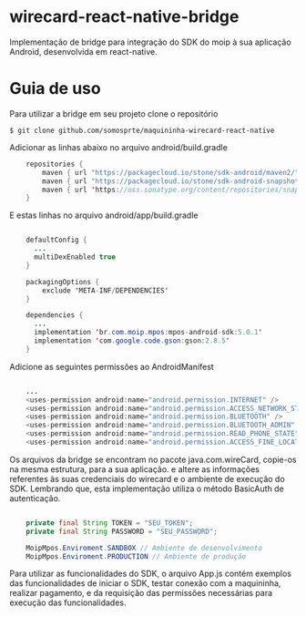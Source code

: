# wirecard-react-native-bridge

Implementação de bridge para integração do SDK do moip à sua aplicação Android, desenvolvida em react-native.

# Guia de uso

Para utilizar a bridge em seu projeto clone o repositório

```
$ git clone github.com/somosprte/maquininha-wirecard-react-native
```

Adicionar as linhas abaixo no arquivo android/build.gradle

```java
    repositories {
        maven { url "https://packagecloud.io/stone/sdk-android/maven2/" }
        maven { url "https://packagecloud.io/stone/sdk-android-snapshot/maven2" }
        maven { url 'https://oss.sonatype.org/content/repositories/snapshots/' }
    }
```

E estas linhas no arquivo android/app/build.gradle

```java

    defaultConfig {
      ...
      multiDexEnabled true
    }

    packagingOptions {
        exclude 'META-INF/DEPENDENCIES'
    }

    dependencies {
      ...
      implementation 'br.com.moip.mpos:mpos-android-sdk:5.0.1'
      implementation 'com.google.code.gson:gson:2.8.5'
    }
```

Adicione as seguintes permissões ao AndroidManifest

```java

    ...
    <uses-permission android:name="android.permission.INTERNET" />
    <uses-permission android:name="android.permission.ACCESS_NETWORK_STATE" />
    <uses-permission android:name="android.permission.BLUETOOTH" />
    <uses-permission android:name="android.permission.BLUETOOTH_ADMIN" />
    <uses-permission android:name="android.permission.READ_PHONE_STATE" />
    <uses-permission android:name="android.permission.ACCESS_FINE_LOCATION" />
```

Os arquivos da bridge se encontram no pacote java.com.wireCard, copie-os na mesma estrutura, para a sua aplicação. e altere as informações referentes às suas credenciais do wirecard e o ambiente de execução do SDK. Lembrando que, esta implementação utiliza o método BasicAuth de autenticação.

```java

    private final String TOKEN = "SEU_TOKEN";
    private final String PASSWORD = "SEU_PASSWORD";

    MoipMpos.Enviroment.SANDBOX // Ambiente de desenvolvimento
    MoipMpos.Enviroment.PRODUCTION // Ambiente de produção
```

Para utilizar as funcionalidades do SDK, o arquivo App.js contém exemplos das funcionalidades de iniciar o SDK, testar conexão com a maquininha, realizar pagamento, e da requisição das permissões necessárias para execução das funcionalidades.
